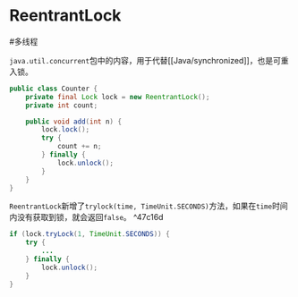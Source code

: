# ReentrantLock

#多线程 

`java.util.concurrent`包中的内容，用于代替[[Java/synchronized]]，也是可重入锁。

```java
public class Counter {
    private final Lock lock = new ReentrantLock();
    private int count;

    public void add(int n) {
        lock.lock();
        try {
            count += n;
        } finally {
            lock.unlock();
        }
    }
}
```

`ReentrantLock`新增了`trylock(time, TimeUnit.SECONDS)`方法，如果在`time`时间内没有获取到锁，就会返回`false`。 ^47c16d

```java
if (lock.tryLock(1, TimeUnit.SECONDS)) {
    try {
        ...
    } finally {
        lock.unlock();
    }
}
```